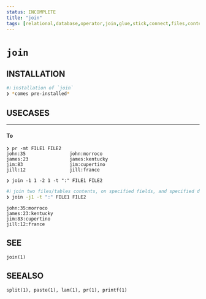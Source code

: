 ```yaml
---
status: INCOMPLETE
title: "join"
tags: [relational,database,operator,join,glue,stick,connect,files,contents,lines,on,common,fields]
---
```


# `join`

## INSTALLATION


```bash
#ℹ︎ installation of `join`
❯ *comes pre-installed*
```


## USECASES

----
#### To

    ❯ pr -mt FILE1 FILE2
    john:35                john:morroco
    james:23               james:kentucky
    jim:83                 jim:cupertino
    jill:12                jill:france

    ❯ join -1 1 -2 1 -t ":" FILE1 FILE2

```bash
#ℹ︎ join two files/tables contents, on specified fields, and specified delimiter character
❯ join -j1 -t ":" FILE1 FILE2
```

    john:35:morroco
    james:23:kentucky
    jim:83:cupertino
    jill:12:france


## SEE

    join(1)

## SEEALSO

    split(1), paste(1), lam(1), pr(1), printf(1)

